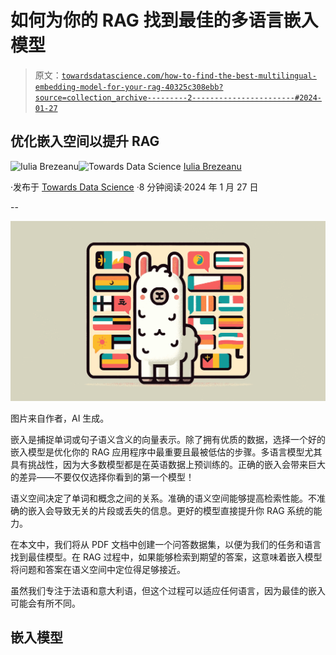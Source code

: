 # 如何为你的 RAG 找到最佳的多语言嵌入模型

> 原文：[`towardsdatascience.com/how-to-find-the-best-multilingual-embedding-model-for-your-rag-40325c308ebb?source=collection_archive---------2-----------------------#2024-01-27`](https://towardsdatascience.com/how-to-find-the-best-multilingual-embedding-model-for-your-rag-40325c308ebb?source=collection_archive---------2-----------------------#2024-01-27)

## 优化嵌入空间以提升 RAG

[](https://medium.com/@brezeanu.iulia?source=post_page---byline--40325c308ebb--------------------------------)![Iulia Brezeanu](https://medium.com/@brezeanu.iulia?source=post_page---byline--40325c308ebb--------------------------------)[](https://towardsdatascience.com/?source=post_page---byline--40325c308ebb--------------------------------)![Towards Data Science](https://towardsdatascience.com/?source=post_page---byline--40325c308ebb--------------------------------) [Iulia Brezeanu](https://medium.com/@brezeanu.iulia?source=post_page---byline--40325c308ebb--------------------------------)

·发布于 [Towards Data Science](https://towardsdatascience.com/?source=post_page---byline--40325c308ebb--------------------------------) ·8 分钟阅读·2024 年 1 月 27 日

--

![](img/c55302a3dbb63f604fc377ef5c995fee.png)

图片来自作者，AI 生成。

嵌入是捕捉单词或句子语义含义的向量表示。除了拥有优质的数据，选择一个好的嵌入模型是优化你的 RAG 应用程序中最重要且最被低估的步骤。多语言模型尤其具有挑战性，因为大多数模型都是在英语数据上预训练的。正确的嵌入会带来巨大的差异——不要仅仅选择你看到的第一个模型！

语义空间决定了单词和概念之间的关系。准确的语义空间能够提高检索性能。不准确的嵌入会导致无关的片段或丢失的信息。更好的模型直接提升你 RAG 系统的能力。

在本文中，我们将从 PDF 文档中创建一个问答数据集，以便为我们的任务和语言找到最佳模型。在 RAG 过程中，如果能够检索到期望的答案，这意味着嵌入模型将问题和答案在语义空间中定位得足够接近。

虽然我们专注于法语和意大利语，但这个过程可以适应任何语言，因为最佳的嵌入可能会有所不同。

## 嵌入模型
